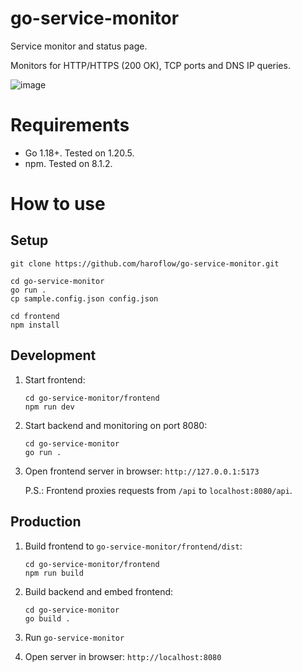 # go-service-monitor
Service monitor and status page.

Monitors for HTTP/HTTPS (200 OK), TCP ports and DNS IP queries.

![image](https://github.com/haroflow/go-service-monitor/assets/4776931/0fb0793f-0561-4efd-a0fe-5e2ef964678c)

# Requirements

- Go 1.18+. Tested on 1.20.5.
- npm. Tested on 8.1.2.

# How to use

## Setup

```
git clone https://github.com/haroflow/go-service-monitor.git

cd go-service-monitor
go run .
cp sample.config.json config.json

cd frontend
npm install
```

## Development

1. Start frontend:
	```
	cd go-service-monitor/frontend
	npm run dev
	```

2. Start backend and monitoring on port 8080:
	```
	cd go-service-monitor
	go run .
	```

3. Open frontend server in browser: `http://127.0.0.1:5173`

	P.S.: Frontend proxies requests from `/api` to `localhost:8080/api`.

## Production

1. Build frontend to `go-service-monitor/frontend/dist`:
	```
	cd go-service-monitor/frontend
	npm run build
	```

2. Build backend and embed frontend:
	```
	cd go-service-monitor
	go build .
	```

3. Run `go-service-monitor`
4. Open server in browser: `http://localhost:8080`
